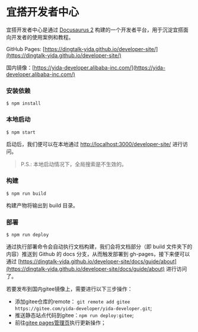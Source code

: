 # 宜搭开发者中心

宜搭开发者中心是通过 [Docusaurus 2](https://docusaurus.io/) 构建的一个开发者平台，用于沉淀宜搭面向开发者的使用案例和教程。

GitHub Pages: [https://dingtalk-yida.github.io/developer-site/](https://dingtalk-yida.github.io/developer-site/)

国内镜像：[https://yida-developer.alibaba-inc.com/](https://yida-developer.alibaba-inc.com/)

### 安装依赖

```
$ npm install
```

### 本地启动

```
$ npm start
```
启动后，我们便可以在本地通过 [http://localhost:3000/developer-site/](http://localhost:3000/developer-site) 进行访问。

> P.S.: 本地启动情况下，全局搜索是不生效的。


### 构建
```
$ npm run build
```
构建产物将输出到 build 目录。

### 部署
```
$ npm run deploy
```

通过执行部署命令会自动执行文档构建，我们会将文档部分（即 build 文件夹下的内容）推送到 Github 的 docs 分支，从而触发部署到 gh-pages，接下来便可以通过 [https://dingtalk-yida.github.io/developer-site/docs/guide/about](https://dingtalk-yida.github.io/developer-site/docs/guide/about) 进行访问了。

若要发布到国内gitee镜像上，需要进行以下三步操作：
* 添加gitee仓库的remote： ```git remote add gitee https://gitee.com/yida-developer/yida-developer.git```;
* 推送静态站点代码到gitee：```npm run deploy:gitee```;
* 前往[gitee pages管理页](https://gitee.com/yida-developer/yida-developer/pages)执行更新操作；
